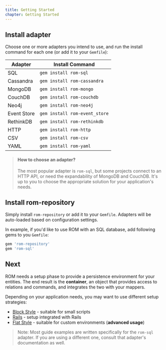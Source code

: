```yaml
---
title: Getting Started
chapter: Getting Started
---
```


## Install adapter

Choose one or more adapters you intend to use, and run the install command for
each one (or add it to your `Gemfile`):

|Adapter|Install Command|
|-------|---------------|
|SQL|`gem install rom-sql`|
|Cassandra|`gem install rom-cassandra`|
|MongoDB|`gem install rom-mongo`|
|CouchDB|`gem install rom-couchdb`|
|Neo4j|`gem install rom-neo4j`|
|Event Store|`gem install rom-event_store`|
|RethinkDB|`gem install rom-rethinkdb`|
|HTTP|`gem install rom-http`|
|CSV|`gem install rom-csv`|
|YAML|`gem install rom-yaml`|

> #### How to choose an adapter?
>
> The most popular adapter is `rom-sql`, but some projects connect to an HTTP
> API, or need the expandability of MongoDB and CouchDB. It's up to you to
> choose the appropriate solution for your application's needs.

## Install rom-repository

Simply install `rom-repository` or add it to your `Gemfile`. Adapters will be
auto-loaded based on configuration settings.

In example, if you'd like to use ROM with an SQL database, add following gems to
you `Gemfile`:

``` ruby
gem 'rom-repository'
gem 'rom-sql'
```

## Next

ROM needs a setup phase to provide a persistence environment for your entities.
The end result is the **container**, an object that provides access to relations
and commands, and integrates the two with your mappers.

Depending on your application needs, you may want to use different setup strategies:

* [Block Style](/learn/getting-started/block-style-setup) - suitable for small scripts
* [Rails](/learn/getting-started/rails-setup) - setup integrated with Rails
* [Flat Style](/learn/advanced/flat-style) - suitable for custom environments (**advanced usage**)

> Note: Most guide examples are written specifically for the `rom-sql` adapter.
> If you are using a different one, consult that adapter's documentation as
> well.
